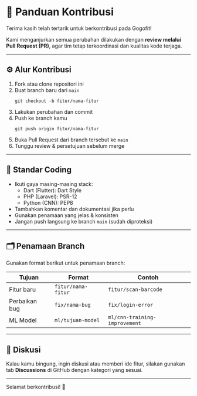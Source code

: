 # 🧾 Panduan Kontribusi

Terima kasih telah tertarik untuk berkontribusi pada Gogofit!

Kami menganjurkan semua perubahan dilakukan dengan **review melalui Pull Request (PR)**, agar tim tetap terkoordinasi dan kualitas kode terjaga.

---

## ⚙️ Alur Kontribusi

1. Fork atau clone repositori ini
2. Buat branch baru dari `main`
   ```
   git checkout -b fitur/nama-fitur
   ```
3. Lakukan perubahan dan commit
4. Push ke branch kamu
   ```
   git push origin fitur/nama-fitur
   ```
5. Buka Pull Request dari branch tersebut ke `main`
6. Tunggu review & persetujuan sebelum merge

---

## 🧪 Standar Coding

- Ikuti gaya masing-masing stack:
  - Dart (Flutter): Dart Style
  - PHP (Laravel): PSR-12
  - Python (CNN): PEP8
- Tambahkan komentar dan dokumentasi jika perlu
- Gunakan penamaan yang jelas & konsisten
- Jangan push langsung ke branch `main` (sudah diproteksi)

---

## 🗂️ Penamaan Branch

Gunakan format berikut untuk penamaan branch:

| Tujuan        | Format             | Contoh                        |
| ------------- | ------------------ | ----------------------------- |
| Fitur baru    | `fitur/nama-fitur` | `fitur/scan-barcode`          |
| Perbaikan bug | `fix/nama-bug`     | `fix/login-error`             |
| ML Model      | `ml/tujuan-model`  | `ml/cnn-training-improvement` |

---

## 💬 Diskusi

Kalau kamu bingung, ingin diskusi atau memberi ide fitur, silakan gunakan tab **Discussions** di GitHub dengan kategori yang sesuai.

---

Selamat berkontribusi! 🚀
